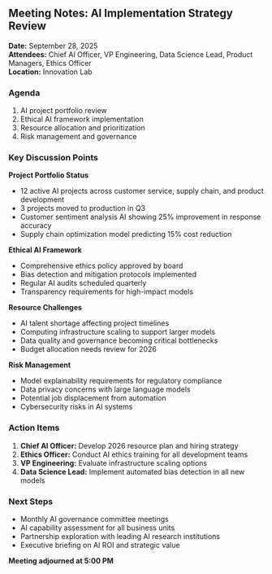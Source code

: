 ## Meeting Notes: AI Implementation Strategy Review

**Date:** September 28, 2025  
**Attendees:** Chief AI Officer, VP Engineering, Data Science Lead, Product Managers, Ethics Officer  
**Location:** Innovation Lab  

### Agenda
1. AI project portfolio review
2. Ethical AI framework implementation
3. Resource allocation and prioritization
4. Risk management and governance

### Key Discussion Points

**Project Portfolio Status**
- 12 active AI projects across customer service, supply chain, and product development
- 3 projects moved to production in Q3
- Customer sentiment analysis AI showing 25% improvement in response accuracy
- Supply chain optimization model predicting 15% cost reduction

**Ethical AI Framework**
- Comprehensive ethics policy approved by board
- Bias detection and mitigation protocols implemented
- Regular AI audits scheduled quarterly
- Transparency requirements for high-impact models

**Resource Challenges**
- AI talent shortage affecting project timelines
- Computing infrastructure scaling to support larger models
- Data quality and governance becoming critical bottlenecks
- Budget allocation needs review for 2026

**Risk Management**
- Model explainability requirements for regulatory compliance
- Data privacy concerns with large language models
- Potential job displacement from automation
- Cybersecurity risks in AI systems

### Action Items
1. **Chief AI Officer:** Develop 2026 resource plan and hiring strategy
2. **Ethics Officer:** Conduct AI ethics training for all development teams
3. **VP Engineering:** Evaluate infrastructure scaling options
4. **Data Science Lead:** Implement automated bias detection in all new models

### Next Steps
- Monthly AI governance committee meetings
- AI capability assessment for all business units
- Partnership exploration with leading AI research institutions
- Executive briefing on AI ROI and strategic value

**Meeting adjourned at 5:00 PM**